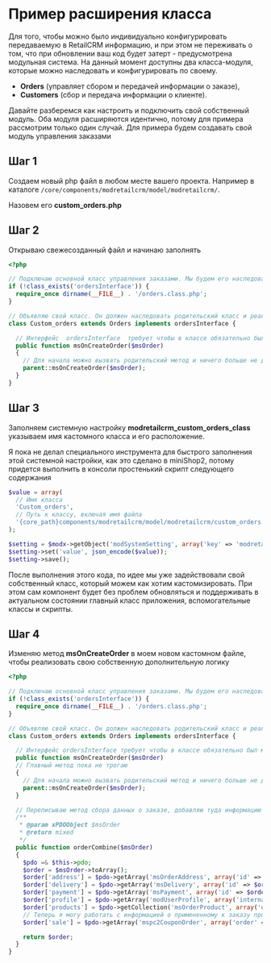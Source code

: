 # Пример расширения класса

Для того, чтобы можно было индивидуально конфигурировать передаваемую в RetailCRM информацию, и при этом не переживать о том, что при обновлении ваш код будет затерт - предусмотрена модульная система.
На данный момент доступны два класса-модуля, которые можно наследовать и конфигурировать по своему.

- **Orders** (управляет сбором и передачей информации о заказе),
- **Customers** (сбор и передача информации о клиенте).

Давайте разберемся как настроить и подключить свой собственный модуль.
Оба модуля расширяются идентично, потому для примера рассмотрим только один случай.
Для примера будем создавать свой модуль управления заказами

## Шаг 1

Создаем новый php файл в любом месте вашего проекта. Например в каталоге `/core/components/modretailcrm/model/modretailcrm/`.

Назовем его **custom_orders.php**

## Шаг 2

Открываю свежесозданный файл и начинаю заполнять

```php
<?php

// Подключаю основной класс управления заказами. Мы будем его наследовать
if (!class_exists('ordersInterface')) {
  require_once dirname(__FILE__) . '/orders.class.php';
}

// Объявляю свой класс. Он должен наследовать родительский класс и реализовывать определенный интерфейс
class Custom_orders extends Orders implements ordersInterface {

  // Интерфейс  ordersInterface  требует чтобы в классе обязательно был метод  msOnCreateOrder
  public function msOnCreateOrder($msOrder)
  {
    // Для начала можно вызвать родительский метод и ничего больше не делать.
    parent::msOnCreateOrder($msOrder);
  }
}
```

## Шаг 3

Заполняем системную настройку **modretailcrm_custom_orders_class** указываем имя кастомного класса и его расположение.

Я пока не делал специального инструмента для быстрого заполнения этой системной настройки, как это сделано в miniShop2, потому придется выполнить в консоли простенький скрипт следующего содержания

```php
$value = array(
  // Имя класса
  'Custom_orders',
  // Путь к классу, включая имя файла
  '{core_path}components/modretailcrm/model/modretailcrm/custom_orders.php'
);

$setting = $modx->getObject('modSystemSetting', array('key' => 'modretailcrm_custom_orders_class'));
$setting->set('value', json_encode($value));
$setting->save();
```

После выполнения этого кода, по идее мы уже задействовали свой собственный класс, который можем как хотим кастомизировать. При этом сам компонент будет без проблем обновляться и поддерживать в актуальном состоянии главный класс приложения, вспомогательные классы и скрипты.

## Шаг 4

Изменяю метод **msOnCreateOrder** в моем новом кастомном файле, чтобы реализовать свою собственную дополнительную логику

```php
<?php

// Подключаю основной класс управления заказами. Мы будем его наследовать
if (!class_exists('ordersInterface')) {
  require_once dirname(__FILE__) . '/orders.class.php';
}

// Объявляю свой класс. Он должен наследовать родительский класс и реализовывать определенный интерфейс
class Custom_orders extends Orders implements ordersInterface {

  // Интерфейс ordersInterface требует чтобы в классе обязательно был метод msOnCreateOrder
  public function msOnCreateOrder($msOrder)
  // Главный метод пока не трогаю
  {
    // Для начала можно вызвать родительский метод и ничего больше не делать.
    parent::msOnCreateOrder($msOrder);
  }

  // Переписываю метод сбора данных о заказе, добавляю туда информацию о свежевыпеченном msPromoCode2
  /**
   * @param xPDOObject $msOrder
   * @return mixed
   */
  public function orderCombine($msOrder)
  {
    $pdo =& $this->pdo;
    $order = $msOrder->toArray();
    $order['address'] = $pdo->getArray('msOrderAddress', array('id' => $order['address']), array('sortby' => 'id'));
    $order['delivery'] = $pdo->getArray('msDelivery', array('id' => $order['delivery']), array('sortby' => 'id'));
    $order['payment'] = $pdo->getArray('msPayment', array('id' => $order['payment']), array('sortby' => 'id'));
    $order['profile'] = $pdo->getArray('modUserProfile', array('internalKey' => $order['user_id']), array('sortby' => 'id'));
    $order['products'] = $pdo->getCollection('msOrderProduct', array('order_id' => $order['id']), array('sortby' => 'id'));
    // Теперь я могу работать с информацией о примененному к заказу промокоду
    $order['sale'] = $pdo->getArray('mspc2CouponOrder', array('order' => $order['id']));

    return $order;
  }
}
```
